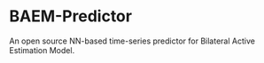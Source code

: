 # BAEM-Predictor
An open source NN-based time-series predictor for Bilateral Active Estimation Model.
